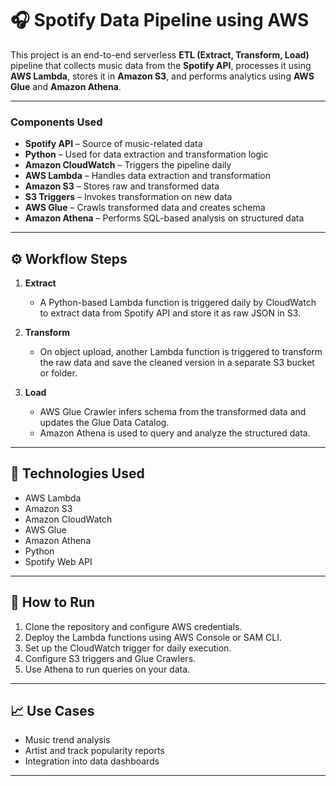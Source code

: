 # 🎧 Spotify Data Pipeline using AWS

This project is an end-to-end serverless **ETL (Extract, Transform, Load)** pipeline that collects music data from the **Spotify API**, processes it using **AWS Lambda**, stores it in **Amazon S3**, and performs analytics using **AWS Glue** and **Amazon Athena**.

---

### Components Used

- **Spotify API** – Source of music-related data
- **Python** – Used for data extraction and transformation logic
- **Amazon CloudWatch** – Triggers the pipeline daily
- **AWS Lambda** – Handles data extraction and transformation
- **Amazon S3** – Stores raw and transformed data
- **S3 Triggers** – Invokes transformation on new data
- **AWS Glue** – Crawls transformed data and creates schema
- **Amazon Athena** – Performs SQL-based analysis on structured data

---

## ⚙️ Workflow Steps

1. **Extract**  
   - A Python-based Lambda function is triggered daily by CloudWatch to extract data from Spotify API and store it as raw JSON in S3.

2. **Transform**  
   - On object upload, another Lambda function is triggered to transform the raw data and save the cleaned version in a separate S3 bucket or folder.

3. **Load**  
   - AWS Glue Crawler infers schema from the transformed data and updates the Glue Data Catalog.
   - Amazon Athena is used to query and analyze the structured data.

---

## 🧪 Technologies Used

- AWS Lambda  
- Amazon S3  
- Amazon CloudWatch  
- AWS Glue  
- Amazon Athena  
- Python  
- Spotify Web API

---

## 🚀 How to Run

1. Clone the repository and configure AWS credentials.
2. Deploy the Lambda functions using AWS Console or SAM CLI.
3. Set up the CloudWatch trigger for daily execution.
4. Configure S3 triggers and Glue Crawlers.
5. Use Athena to run queries on your data.

---

## 📈 Use Cases

- Music trend analysis
- Artist and track popularity reports
- Integration into data dashboards

---

